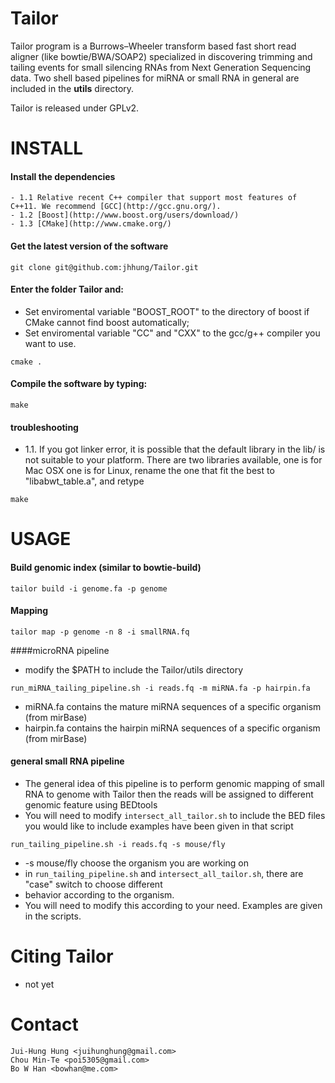 Tailor
=========
Tailor program is a Burrows–Wheeler transform based fast short read aligner (like bowtie/BWA/SOAP2) specialized in discovering trimming and tailing events for small silencing RNAs from Next Generation Sequencing data. 
Two shell based pipelines for miRNA or small RNA in general are included in the **utils** directory.

Tailor is released under GPLv2. 

INSTALL
=======

#### Install the dependencies
	- 1.1 Relative recent C++ compiler that support most features of C++11. We recommend [GCC](http://gcc.gnu.org/).
	- 1.2 [Boost](http://www.boost.org/users/download/)
	- 1.3 [CMake](http://www.cmake.org/)

#### Get the latest version of the software

```
git clone git@github.com:jhhung/Tailor.git
```

#### Enter the folder Tailor and:

- Set enviromental variable "BOOST_ROOT" to the directory of boost if CMake cannot find boost automatically;
- Set enviromental variable "CC" and "CXX" to the gcc/g++ compiler you want to use.	

```
cmake .
```
   
	
#### Compile the software by typing:

```
make
```

#### troubleshooting
- 1.1. If you got linker error, it is possible that the default library in the lib/ is not suitable to your platform. 
 There are two libraries available, one is for Mac OSX one is for Linux, rename the one that fit the best to "libabwt_table.a",
 and retype 

```
make
```
	
USAGE
========
#### Build genomic index (similar to bowtie-build)

```
tailor build -i genome.fa -p genome
```

#### Mapping 

```
tailor map -p genome -n 8 -i smallRNA.fq
```

####microRNA pipeline

- modify the $PATH to include the Tailor/utils directory

```
run_miRNA_tailing_pipeline.sh -i reads.fq -m miRNA.fa -p hairpin.fa
```

- miRNA.fa contains the mature miRNA sequences of a specific organism (from mirBase)
- hairpin.fa contains the hairpin miRNA sequences of a specific organism (from mirBase)


#### general small RNA pipeline

- The general idea of this pipeline is to perform genomic mapping of small RNA to genome with Tailor
then the reads will be assigned to different genomic feature using BEDtools
- You will need to modify `intersect_all_tailor.sh` to include the BED files you would like to include
examples have been given in that script

```
run_tailing_pipeline.sh -i reads.fq -s mouse/fly 
```

- -s mouse/fly choose the organism you are working on
- in `run_tailing_pipeline.sh` and `intersect_all_tailor.sh`, there are "case" switch to choose different
- behavior according to the organism. 
- You will need to modify this according to your need. Examples are given in the scripts. 

Citing Tailor
================
* not yet

Contact
==========
	Jui-Hung Hung <juihunghung@gmail.com>
	Chou Min-Te <poi5305@gmail.com>
	Bo W Han <bowhan@me.com>

